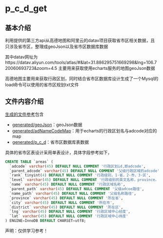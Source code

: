 # p_c_d_get


## 基本介绍

利用提供的第三方api从高德地图和阿里云的datav项目获取省市区相关数据，且只涉及省市区，整理成geoJson以及省市区数据库数据

其中datav网址为https://datav.aliyun.com/tools/atlas/#&lat=31.886295751669298&lng=106.720060693723&zoom=4.5
主要用来获取使用echarts服务的地图geoJson数据

高德地图主要用来获取行政区划，同时结合省市区数据库设计生成了一个Mysql的load命令可以使用的省市区规划txt文件


## 文件内容介绍

[生成的文件参考](./generated "生成的文件")包含

- [generated/geoJson](./generated/geoJson)：geoJson数据
- [generated/adNameCodeMap](./generated/adNameCodeMap)：用于echarts的行政区划名与adcode对应的map
- [generated/p_c_d](./generated/p_c_d)：省市区数据库表数据

具体的省市区表设计采用单表设计，具体字段参考如下，


```sql
CREATE TABLE `areas` (
  `adcode` varchar(45) DEFAULT NULL COMMENT '行政区划id,即adcode',
  `parent_adcode` varchar(45) DEFAULT NULL COMMENT '父级行政区域的adcode',
  `rank` tinyint(4) DEFAULT NULL COMMENT '行政级别，1-省，2-市，3-区',
  `level` varchar(45) DEFAULT NULL COMMENT '行政级别的英文名称，province，city，district',
  `name` varchar(45) DEFAULT NULL COMMENT '行政区域名称',
  `parent_path` varchar(45) DEFAULT NULL COMMENT '父级adcoe路径',
  `name_path` varchar(45) DEFAULT NULL COMMENT '父级名称路径',
  `province` varchar(45) DEFAULT NULL COMMENT '所在省',
  `city` varchar(45) DEFAULT NULL COMMENT '所在市',
  `district` varchar(45) DEFAULT NULL COMMENT '所在区',
  `lng` varchar(45) DEFAULT NULL COMMENT '行政区域中心经度',
  `lat` varchar(45) DEFAULT NULL COMMENT '行政区域中心纬度'
) ENGINE=InnoDB DEFAULT CHARSET=utf8;
```


声明：仅供学习参考！


